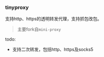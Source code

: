 ### tinyproxy

支持http、https的透明转发代理，支持抓包改包。

> 主要fork自`mini-proxy`

todo:

- 支持二次转发，包括http、https及socks5